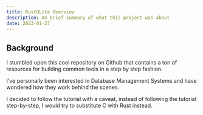 ```yaml
---
title: RustQLite Overview
description: An brief summary of what this project was about
date: 2023-01-27
---
```


## Background
I stumbled upon this cool repository on Github that contains a ton of resources for building common tools in a step by step fashion. 

I've personally been interested in Database Management Systems and have wondered how they work behind the scenes.

I decided to follow the tutorial with a caveat, instead of following the tutorial step-by-step, I would try to substitute C with Rust instead.
